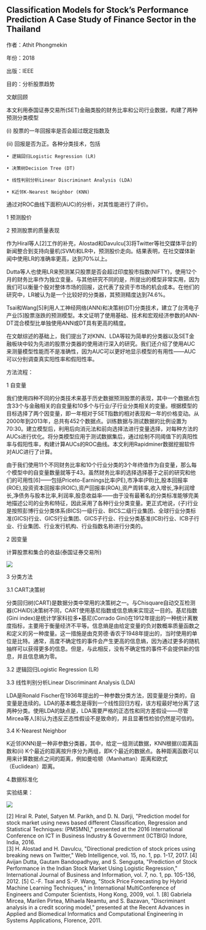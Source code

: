 ## Classification Models for Stock’s Performance Prediction A Case Study of Finance Sector in the Thailand

作者：Athit Phongmekin 

年份：2018

出版：IEEE

目的：分析股票趋势

文献回顾

本文利用泰国证券交易所(SET)金融类股的财务比率和公司行业数据，构建了两种预测分类模型

(i) 股票的一年回报率是否会超过既定指数及

(ii) 回报是否为正。各种分类技术，包括

	• 逻辑回归Logistic Regression (LR)
	
	• 决策树Decision Tree (DT)
	
	• 线性判别分析Linear Discriminant Analysis (LDA)
	
	• K近邻K-Nearest Neighbor (KNN) 
	
通过对ROC曲线下面积(AUC)的分析，对其性能进行了评价。

1 预测股价

2 预测股票的质量表现

作为Hiral等人[2]工作的补充，Alostad和Davulcu[3]将Twitter等社交媒体平台的新闻整合到支持向量机(SVM)和LR中，预测股价走向。结果表明，在社交媒体新闻中使用LR的准确率更高，达到70%以上。

Dutta等人也使用LR来预测某只股票是否会超过印度股市指数(NIFTY)，使用12个月的财务比率作为独立变量。与其他研究不同的是，所提出的模型非常实用，因为我们可以衡量个股对整体市场的回报，这代表了投资于市场的机会成本。在他们的研究中，LR被认为是一个比较好的分类器，其预测精度达到74.6%。

Tsai和Wang[5]利用人工神经网络(ANN)和决策树(DT)分类技术，建立了台湾电子产业[5]股票涨跌的预测模型。本文证明了使用基础、技术和宏观经济参数的ANN-DT混合模型比单独使用ANN或DT具有更高的精度。

在文献综述的基础上，我们提出了对KNN、LDA等较为简单的分类器以及SET金融板块中较为先进的股票分类器的使用进行深入的研究。我们还介绍了使用AUC来测量模型性能而不是准确性，因为AUC可以更好地显示模型的有用性——AUC可以分别调查真实阳性率和假阳性率。

方法流程：

1 自变量 

我们使用四种不同的分类技术来基于历史数据预测股票的表现，其中一个数据点包含33个与金融相关的自变量和10多个与行业/子行业分类相关的变量。根据模型的目标选择了两个因变量，即一年相对于SET指数的相对表现和一年的价格变动。从2000年到2013年，总共有452个数据点。训练数据与测试数据的比例设置为70:30。建立模型后，利用后向消元法和前向选择法进行变量选择，对每种方法的AUCs进行优化。将分类模型应用于测试数据集后，通过绘制不同阈值下的真阳性率与假阳性率，构建计算AUCs的ROC曲线。本文利用Rapidminer数据挖掘软件对AUC进行了计算。

由于我们使用11个不同财务比率和10个行业分类的3个年终值作为自变量，那么每个模型中的自变量数量就等于43。虽然财务比率的选择选择基于之前的研究和他们的可用性[6]——包括Priceto-Earnings比率(PE),市净率(PB)比,股本回报率(ROE),投资资本回报率(ROIC),资产回报率(ROA),资产周转率,收入增长,净利润增长,净债务与股本比率,利润率,股息收益率——由于没有最著名的分类标准能够完美地描述公司的业务和特征，因此采用了各种行业分类变量。更正式地说，(子)行业是按照彭博行业分类体系(BICS)一级行业、BICS二级行业集团、全球行业分类标准(GICS)行业、GICS行业集团、GICS子行业、行业分类基准(ICB)行业、ICB子行业、行业集团、行业发行机构、行业指数名称进行分类的。

2 因变量

计算股票和集合的收益(泰国证券交易所)

<img src="https://github.com/jm199504/Paper-Notes/blob/master/Financial-Time-Series-Prediction/Classification%20Models%20for%20Stock%E2%80%99s%20Performance%20Prediction%20A%20Case%20Study%20of%20Finance%20Sector%20in%20the%20Thailand/images/1.png">

3 分类方法 

3.1 CART决策树

分类回归树(CART)是数据分类中常用的决策树之一。与Chisquare自动交互检测器(CHAID)决策树不同，CART使用基尼指数或信息熵来实现这一目的。基尼指数(Gini index)是统计学家科拉多•基尼(Corrado Gini)在1912年提出的一种统计离散度指标，主要用于衡量经济不平等。信息熵是由给定变量的负对数概率质量函数之和定义的另一种度量。这一措施是由克劳德·香农于1948年提出的，当时使用的单位是比特。通常，高度不确定性的事件会产生更高的信息熵，因为通过更多的随机抽样可以获得更多的信息。但是，与此相反，没有不确定性的事件不会提供新的信息，并且信息熵为零。

3.2  逻辑回归Logistic Regression (LR) 

3.3  线性判别分析Linear Discriminant Analysis (LDA) 

LDA是Ronald Fischer在1936年提出的一种参数分类方法，因变量是分类的，自变量是连续的。LDA的基本概念是得到一个线性回归方程，该方程最好地分离了这两种分类。使用LDA的缺点是，LDA需要严格的正态性和同方差假设——尽管Mircea等人[8]认为违反正态性假设不是致命的，并且显著性检验仍然是可信的。 

3.4  K-Nearest Neighbor 

K近邻(KNN)是一种非参数分类器，其中，给定一组测试数据，KNN根据(i)距离函数和(ii) K个最近的距离按升序分为两组，即K个最近的数据点。各种距离函数可以用来计算数据点之间的距离，例如曼哈顿（Manhattan）距离和欧式（Euclidean）距离。

4.数据标准化

实验结果：

<img src="https://github.com/jm199504/Paper-Notes/blob/master/Financial-Time-Series-Prediction/Classification%20Models%20for%20Stock%E2%80%99s%20Performance%20Prediction%20A%20Case%20Study%20of%20Finance%20Sector%20in%20the%20Thailand/images/2.png">

[2] Hiral R. Patel, Satyen M. Parikh, and D. N. Darji, "Prediction model for stock market using news based different Classification, Regression and Statistical Techniques: (PMSMN)," presented at the 2016 International Conference on ICT in Business Industry & Government (ICTBIG) Indore, India, 2016.  
[3] H. Alostad and H. Davulcu, "Directional prediction of stock prices using breaking news on Twitter," Web Intelligence, vol. 15, no. 1, pp. 1-17, 2017. 
[4] Avijan Dutta, Gautam Bandopadhyay, and S. Sengupta, "Prediction of Stock Performance in the Indian Stock Market Using Logistic Regression," International Journal of Business and Information, vol. 7, no. 1, pp. 105-136, 2012. 
[5] C.-F. Tsai and S.-P. Wang, "Stock Price Forecasting by Hybrid Machine Learning Techniques," in International MultiConference of Engineers and Computer Scientists, Hong Kong, 2009, vol. 1. 
[8] Gabriela Mircea, Marilen Pirtea, Mihaela Neamtu, and S. Bazavan, "Discriminant analysis in a credit scoring model," presented at the Recent Advances in Applied and Biomedical Informatics and Computational Engineering in Systems Applications, Florence, 2011.
